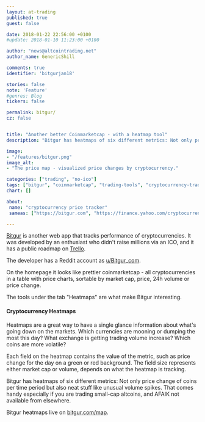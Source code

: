 ```yaml
---
layout: at-trading
published: true
guest: false

date: 2018-01-22 22:56:00 +0100
#update: 2018-01-10 11:23:00 +0100

author: "news@altcointrading.net"
author_name: GenericShill

comments: true
identifier: 'bitgurjan18'

stories: false
note: 'Feature'
#genres: Blog
tickers: false

permalink: bitgur/
cz: false


title: "Another better Coinmarketcap - with a heatmap tool"
description: "Bitgur has heatmaps of six different metrics: Not only price change of coins per time period but also neat stuff like unusual volume spikes."

image:
- "/features/bitgur.png"
image_alt:
- "The price map - visualized price changes by cryptocurrency."

categories: ["trading", "no-ico"]
tags: ["bitgur", "coinmarketcap", "trading-tools", "cryptocurrency-trading", "new-release"]
chart: []

about:
 name: "cryptocurrency price tracker"
 sameas: ["https://bitgur.com", "https://finance.yahoo.com/cryptocurrencies/"]

---
```


[Bitgur](https://bitgur.com) is another web app that tracks performance of cryptocurrencies. It was developed by an enthusiast who didn't raise millions via an ICO, and it has a public roadmap on [Trello](https://trello.com/b/LyRXpDPZ/bitgur-roadmap).

The developer has a Reddit account as [u/Bitgur_com](https://www.reddit.com/user/Bitgur_com).

On the homepage it looks like prettier coinmarketcap - all cryptocurrencies in a table with price charts, sortable by market cap, price, 24h volume or price change.

The tools under the tab "Heatmaps" are what make Bitgur interesting.

#### Cryptocurrency Heatmaps

Heatmaps are a great way to have a single glance information about what's going down on the markets. Which currencies are mooning or dumping the most this day? What exchange is getting trading volume increase? Which coins are more volatile?

Each field on the heatmap contains the value of the metric, such as price change for the day on a green or red background. The field size represents either market cap or volume, depends on what the heatmap is tracking.

Bitgur has heatmaps of six different metrics: Not only price change of coins per time period but also neat stuff like unusual volume spikes. That comes handy especially if you are trading small-cap altcoins, and AFAIK not available from elsewhere.

Bitgur heatmaps live on [bitgur.com/map](https://bitgur.com/map).

